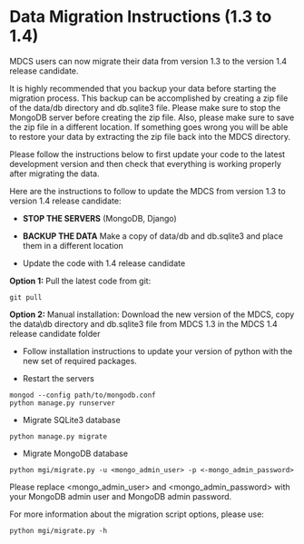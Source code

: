 # Data Migration Instructions (1.3 to 1.4)

MDCS users can now migrate their data from version 1.3 to the version 1.4 release candidate.

It is highly recommended that you backup your data before starting the migration process. This backup can be accomplished by creating a zip file of the data/db directory and db.sqlite3 file. 
Please make sure to stop the MongoDB server before creating the zip file. Also, please make sure to save the zip file in a different location. 
If something goes wrong you will be able to restore your data by extracting the zip file back into the MDCS directory.

Please follow the instructions below to first update your code to the latest development version and then check that everything is working properly after migrating the data. 

Here are the instructions to follow to update the MDCS from version 1.3 to version 1.4 release candidate:

- **STOP THE SERVERS** (MongoDB, Django)

- **BACKUP THE DATA** Make a copy of data/db and db.sqlite3 and place them in a different location

- Update the code with 1.4 release candidate

**Option 1:** Pull the latest code from git:
```
git pull 
```
**Option 2:** Manual installation: Download the new version of the MDCS, copy the data\db directory and db.sqlite3 file from MDCS 1.3 in the MDCS 1.4 release candidate folder

- Follow installation instructions to update your version of python with the new set of required packages.

- Restart the servers

```
mongod --config path/to/mongodb.conf
python manage.py runserver
```

- Migrate SQLite3 database

```
python manage.py migrate
```

- Migrate MongoDB database


```
python mgi/migrate.py -u <mongo_admin_user> -p <-mongo_admin_password>
```

Please replace <mongo_admin_user> and <mongo_admin_password> with your MongoDB admin user and MongoDB admin password.

For more information about the migration script options, please use:
```
python mgi/migrate.py -h
```
